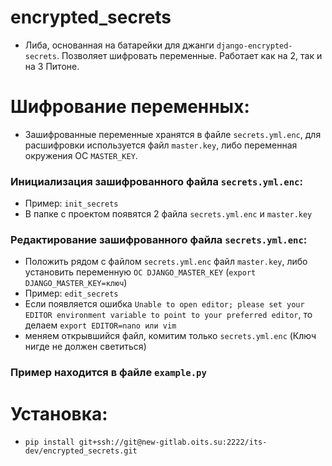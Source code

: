 # encrypted_secrets

* Либа, основанная на батарейки для джанги `django-encrypted-secrets`. Позволяет шифровать переменные. Работает как на 2, так и на 3 Питоне.

# Шифрование переменных: 
* Зашифрованные переменные хранятся в файле `secrets.yml.enc`, для расшифровки используется файл `master.key`, либо переменная окружения ОС `MASTER_KEY`.
### Инициализация зашифрованного файла `secrets.yml.enc`:
* Пример: `init_secrets`
* В папке с проектом появятся 2 файла `secrets.yml.enc` и `master.key`
### Редактирование зашифрованного файла `secrets.yml.enc`:
* Положить рядом с файлом `secrets.yml.enc` файл `master.key`, либо установить переменную `ОС DJANGO_MASTER_KEY` (`export DJANGO_MASTER_KEY=ключ`)
* Пример: `edit_secrets`
* Если появляется ошибка `Unable to open editor; please set your EDITOR environment variable to point to your preferred editor`, то делаем `export EDITOR=nano или vim`
* меняем открывшийся файл, комитим только `secrets.yml.enc` (Ключ нигде не должен светиться)

### Пример находится в файле `example.py`

# Установка:
* `pip install git+ssh://git@new-gitlab.oits.su:2222/its-dev/encrypted_secrets.git`